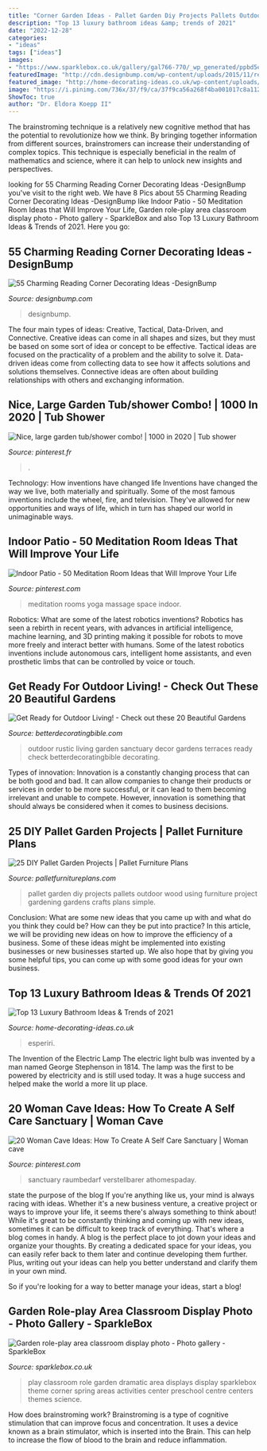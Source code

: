 ```yaml
---
title: "Corner Garden Ideas - Pallet Garden Diy Projects Pallets Outdoor Wood Using Furniture Project Gardening Gardens Crafts Plans Simple"
description: "Top 13 luxury bathroom ideas &amp; trends of 2021"
date: "2022-12-28"
categories:
- "ideas"
tags: ["ideas"]
images:
- "https://www.sparklebox.co.uk/gallery/gal766-770/_wp_generated/ppbd5ea9f4_02.jpg"
featuredImage: "http://cdn.designbump.com/wp-content/uploads/2015/11/reading-corner-nook01.jpg"
featured_image: "http://home-decorating-ideas.co.uk/wp-content/uploads/2020/11/luxury-bathroom-ideas-8.jpg"
image: "https://i.pinimg.com/736x/37/f9/ca/37f9ca56a268f4ba001017c8a1123805--meditation-rooms-yoga-rooms.jpg?b=t"
ShowToc: true
author: "Dr. Eldora Koepp II"
---
```



The brainstroming technique is a relatively new cognitive method that has the potential to revolutionize how we think. By bringing together information from different sources, brainstromers can increase their understanding of complex topics. This technique is especially beneficial in the realm of mathematics and science, where it can help to unlock new insights and perspectives.

	

		
looking for 55 Charming Reading Corner Decorating Ideas -DesignBump you've visit to the right web. We have 8 Pics about 55 Charming Reading Corner Decorating Ideas -DesignBump like Indoor Patio - 50 Meditation Room Ideas that Will Improve Your Life, Garden role-play area classroom display photo - Photo gallery - SparkleBox and also Top 13 Luxury Bathroom Ideas &amp; Trends of 2021. Here you go:
		
    
## 55 Charming Reading Corner Decorating Ideas -DesignBump

<img loading=lazy src="http://cdn.designbump.com/wp-content/uploads/2015/11/reading-corner-nook01.jpg" onerror="this.onerror=null;this.src='https://tse3.mm.bing.net/th?id=OIP.T3QBHOtwZOk8xHLgaKp-8gHaLn&amp;pid=15.1';" alt="55 Charming Reading Corner Decorating Ideas -DesignBump">

_Source: designbump.com_

>designbump. 

	

The four main types of ideas: Creative, Tactical, Data-Driven, and Connective.
Creative ideas can come in all shapes and sizes, but they must be based on some sort of idea or concept to be effective. Tactical ideas are focused on the practicality of a problem and the ability to solve it. Data-driven ideas come from collecting data to see how it affects solutions and solutions themselves. Connective ideas are often about building relationships with others and exchanging information.

    
## Nice, Large Garden Tub/shower Combo! | 1000 In 2020 | Tub Shower

<img loading=lazy src="https://i.pinimg.com/736x/9c/2a/4f/9c2a4fcf90f9e6b775fe755a1795194c.jpg" onerror="this.onerror=null;this.src='https://tse4.mm.bing.net/th?id=OIP.G94OgM45xhXHgJuekDXmnAHaLH&amp;pid=15.1';" alt="Nice, large garden tub/shower combo! | 1000 in 2020 | Tub shower">

_Source: pinterest.fr_

>. 

	

Technology: How inventions have changed life
Inventions have changed the way we live, both materially and spiritually. Some of the most famous inventions include the wheel, fire, and television. They've allowed for new opportunities and ways of life, which in turn has shaped our world in unimaginable ways.

    
## Indoor Patio - 50 Meditation Room Ideas That Will Improve Your Life

<img loading=lazy src="https://i.pinimg.com/736x/37/f9/ca/37f9ca56a268f4ba001017c8a1123805--meditation-rooms-yoga-rooms.jpg?b=t" onerror="this.onerror=null;this.src='https://tse4.mm.bing.net/th?id=OIP._ZK8vsm_F67RnBjXDZmKigHaLI&amp;pid=15.1';" alt="Indoor Patio - 50 Meditation Room Ideas that Will Improve Your Life">

_Source: pinterest.com_

>meditation rooms yoga massage space indoor. 

	

Robotics: What are some of the latest robotics inventions?
Robotics has seen a rebirth in recent years, with advances in artificial intelligence, machine learning, and 3D printing making it possible for robots to move more freely and interact better with humans. Some of the latest robotics inventions include autonomous cars, intelligent home assistants, and even prosthetic limbs that can be controlled by voice or touch.

    
## Get Ready For Outdoor Living! - Check Out These 20 Beautiful Gardens

<img loading=lazy src="http://betterdecoratingbible.com/wp-content/uploads/2015/04/outdoor-rustic-garden-sanctuary-secret-better-decorating-bible-blog-ideas.jpg" onerror="this.onerror=null;this.src='https://tse1.mm.bing.net/th?id=OIP.5h4g5eXwCq1e7CI-mnNUVAHaKN&amp;pid=15.1';" alt="Get Ready for Outdoor Living! - Check out these 20 Beautiful Gardens">

_Source: betterdecoratingbible.com_

>outdoor rustic living garden sanctuary decor gardens terraces ready check betterdecoratingbible decorating. 

	

Types of innovation:
Innovation is a constantly changing process that can be both good and bad. It can allow companies to change their products or services in order to be more successful, or it can lead to them becoming irrelevant and unable to compete. However, innovation is something that should always be considered when it comes to business decisions.

    
## 25 DIY Pallet Garden Projects | Pallet Furniture Plans

<img loading=lazy src="http://palletfurnitureplans.com/wp-content/uploads/2013/12/pallet-garden-11.jpg" onerror="this.onerror=null;this.src='https://tse3.mm.bing.net/th?id=OIP.EhjyOFU5F_iYICigc1p4UgHaKC&amp;pid=15.1';" alt="25 DIY Pallet Garden Projects | Pallet Furniture Plans">

_Source: palletfurnitureplans.com_

>pallet garden diy projects pallets outdoor wood using furniture project gardening gardens crafts plans simple. 

	

Conclusion: What are some new ideas that you came up with and what do you think they could be? How can they be put into practice?
In this article, we will be providing new ideas on how to improve the efficiency of a business. Some of these ideas might be implemented into existing businesses or new businesses started up. We also hope that by giving you some helpful tips, you can come up with some good ideas for your own business.

    
## Top 13 Luxury Bathroom Ideas &amp; Trends Of 2021

<img loading=lazy src="http://home-decorating-ideas.co.uk/wp-content/uploads/2020/11/luxury-bathroom-ideas-8.jpg" onerror="this.onerror=null;this.src='https://tse4.mm.bing.net/th?id=OIP._VELpq6zElG6EOQ4WGf9fQHaLH&amp;pid=15.1';" alt="Top 13 Luxury Bathroom Ideas &amp; Trends of 2021">

_Source: home-decorating-ideas.co.uk_

>esperiri. 

	

The Invention of the Electric Lamp
The electric light bulb was invented by a man named George Stephenson in 1814. The lamp was the first to be powered by electricity and is still used today. It was a huge success and helped make the world a more lit up place.

    
## 20 Woman Cave Ideas: How To Create A Self Care Sanctuary | Woman Cave

<img loading=lazy src="https://i.pinimg.com/736x/18/e3/f5/18e3f5ade33750fa7c588e3fcd9bc217.jpg" onerror="this.onerror=null;this.src='https://tse3.mm.bing.net/th?id=OIP.brFlK3BCJDqJWnrD9onicQHaLH&amp;pid=15.1';" alt="20 Woman Cave Ideas: How To Create A Self Care Sanctuary | Woman cave">

_Source: pinterest.com_

>sanctuary raumbedarf verstellbarer athomespaday. 

	

state the purpose of the blog
If you're anything like us, your mind is always racing with ideas. Whether it's a new business venture, a creative project or ways to improve your life, it seems there's always something to think about! While it's great to be constantly thinking and coming up with new ideas, sometimes it can be difficult to keep track of everything. That's where a blog comes in handy.
A blog is the perfect place to jot down your ideas and organize your thoughts. By creating a dedicated space for your ideas, you can easily refer back to them later and continue developing them further. Plus, writing out your ideas can help you better understand and clarify them in your own mind.

So if you're looking for a way to better manage your ideas, start a blog!

    
## Garden Role-play Area Classroom Display Photo - Photo Gallery - SparkleBox

<img loading=lazy src="https://www.sparklebox.co.uk/gallery/gal766-770/_wp_generated/ppbd5ea9f4_02.jpg" onerror="this.onerror=null;this.src='https://tse4.mm.bing.net/th?id=OIP.w4VvxHFofcMCNB6758hbfQHaE8&amp;pid=15.1';" alt="Garden role-play area classroom display photo - Photo gallery - SparkleBox">

_Source: sparklebox.co.uk_

>play classroom role garden dramatic area displays display sparklebox theme corner spring areas activities center preschool centre centers themes science. 

	

How does brainstroming work?
Brainstroming is a type of cognitive stimulation that can improve focus and concentration. It uses a device known as a brain stimulator, which is inserted into the Brain. This can help to increase the flow of blood to the brain and reduce inflammation.

